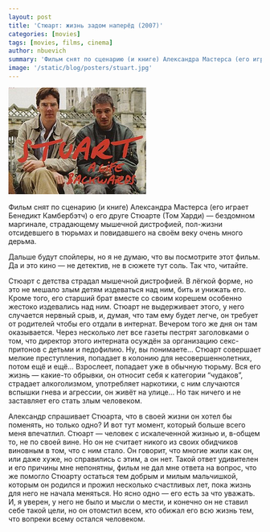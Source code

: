 ```yaml
---
layout: post
title: 'Стюарт: жизнь задом наперёд (2007)'
categories: [movies]
tags: [movies, films, cinema]
author: nbuevich
summary: 'Фильм снят по сценарию (и книге) Александра Мастерса (его играет Бенедикт Камбербэтч) о его друге Стюарте (Том Харди) — бездомном маргинале, страдающему мышечной дистрофией, пол-жизни отсидевшего в тюрьмах и повидавшего на своём веку очень много дерьма'
image: '/static/blog/posters/stuart.jpg'
---
```


<img class="poster" src="/static/blog/posters/stuart.jpg" alt="Stuart: A Life Backwards (1980)">  

Фильм снят по сценарию (и книге) Александра Мастерса (его играет Бенедикт Камбербэтч) о его друге Стюарте (Том Харди) — бездомном маргинале, страдающему мышечной дистрофией, пол-жизни отсидевшего в тюрьмах и повидавшего на своём веку очень много дерьма.  

Дальше будут спойлеры, но я не думаю, что вы посмотрите этот фильм. Да и это кино — не детектив, не в сюжете тут соль. Так что, читайте.  

Стюарт с детства страдал мышечной дистрофией. В лёгкой форме, но это не мешало злым детям издеваться над ним, бить и унижать его. Кроме того, его старший брат вместе со своим корешем особенно жестоко издевались над ним. Стюарт не выдерживает этого, у него случается нервный срыв, и, думая, что там ему будет легче, он требует от родителей чтобы его отдали в интернат. Вечером того же дня он там оказывается. Через несколько лет все газеты пестрят заголовками о том, что директор этого интерната осуждён за организацию секс-притонов с детьми и педофилию. Ну, вы понимаете… Стюарт совершает мелкие преступления, попадает в колонию для несовершеннолетних, потом ещё и ещё… Взрослеет, попадает уже в обычную тюрьму. Вся его жизнь — какие-то обрывки, он относит себя к категории “чудаков”, страдает алкоголизмом, употребляет наркотики, с ним случаются вспышки гнева и агрессии, он живёт на улице… Но так ничего и не заставляет его стать злым человеком.  

Александр спрашивает Стюарта, что в своей жизни он хотел бы поменять, но только одно? И вот тут момент, который больше всего меня впечатлил. Стюарт — человек с искалеченной жизнью и, в-общем то, не по своей вине. Но он не считает никого из своих обидчиков виновным в том, что с ним стало. Он говорит, что многие жили как он, или даже хуже, но справились с этим, а он нет. Такой ответ удивителен и его причины мне непонятны, фильм не дал мне ответа на вопрос, что же помогло Стюарту остаться тем добрым и милым мальчишкой, которым он родился и прожил несколько счастливых лет, пока жизнь для него не начала меняться. Но ясно одно — его есть за что уважать. И, я уверен, у него не было и мысли о мести, и конечно он не ставил себе такой цели, но он отомстил всем, кто обижал его всю жизнь тем, что вопреки всему остался человеком.
